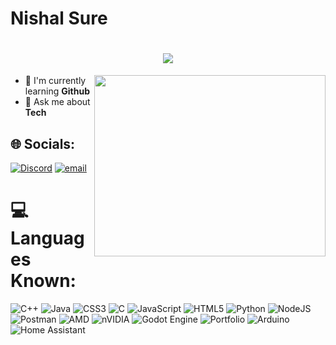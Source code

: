 # Nishal Sure
<h1 align="center">
    <img src="https://readme-typing-svg.herokuapp.com?font=Bebas+Neue&size=30&duration=3000&pause=1000&color=0096FFDC&width=430&lines=Hi+There+%F0%9F%91%8B%F0%9F%8F%BB;I'm+Nishal+!" />
</h1>

<img align="right" width="370" height="290" src="https://i.pinimg.com/originals/47/f0/34/47f0342cec72b800463bf003eac1257e.gif">
                                              
- 🌱 I'm currently learning **Github**
- 💬 Ask me about **Tech**

## 🌐 Socials:
[![Discord](https://img.shields.io/badge/Discord-%237289DA.svg?logo=discord&logoColor=white)](https://discord.gg/nish_37) 
[![email](https://img.shields.io/badge/Email-D14836?logo=gmail&logoColor=white)](mailto:nishal.sure@gmail.com) 

# 💻 Languages Known:
![C++](https://img.shields.io/badge/c++-%2300599C.svg?style=flat-square&logo=c%2B%2B&logoColor=white) 
![Java](https://img.shields.io/badge/java-%23ED8B00.svg?style=flat-square&logo=openjdk&logoColor=white) 
![CSS3](https://img.shields.io/badge/css3-%231572B6.svg?style=flat-square&logo=css3&logoColor=white) 
![C](https://img.shields.io/badge/c-%2300599C.svg?style=flat-square&logo=c&logoColor=white) 
![JavaScript](https://img.shields.io/badge/javascript-%23323330.svg?style=flat-square&logo=javascript&logoColor=%23F7DF1E) 
![HTML5](https://img.shields.io/badge/html5-%23E34F26.svg?style=flat-square&logo=html5&logoColor=white) 
![Python](https://img.shields.io/badge/python-3670A0?style=flat-square&logo=python&logoColor=ffdd54) 
![NodeJS](https://img.shields.io/badge/node.js-6DA55F?style=flat-square&logo=node.js&logoColor=white) 
![Postman](https://img.shields.io/badge/Postman-FF6C37?style=flat-square&logo=postman&logoColor=white) 
![AMD](https://img.shields.io/badge/AMD-%23000000.svg?style=flat-square&logo=amd&logoColor=white) 
![nVIDIA](https://img.shields.io/badge/nVIDIA-%2376B900.svg?style=flat-square&logo=nVIDIA&logoColor=white) 
![Godot Engine](https://img.shields.io/badge/GODOT-%23FFFFFF.svg?style=flat-square&logo=godot-engine) 
![Portfolio](https://img.shields.io/badge/Portfolio-%23000000.svg?style=flat-square&logo=firefox&logoColor=#FF7139) 
![Arduino](https://img.shields.io/badge/-Arduino-00979D?style=flat-square&logo=Arduino&logoColor=white) 
![Home Assistant](https://img.shields.io/badge/home%20assistant-%2341BDF5.svg?style=flat-square&logo=home-assistant&logoColor=white)
